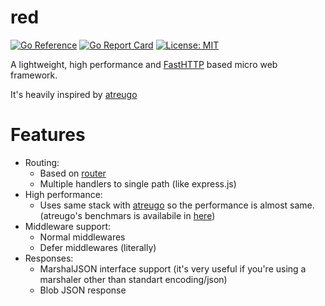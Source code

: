 # red

[![Go Reference](https://pkg.go.dev/badge/github.com/emirmuminoglu/red.svg)](https://pkg.go.dev/github.com/emirmuminoglu/red)
[![Go Report Card](https://goreportcard.com/badge/github.com/emirmuminoglu/red)](https://goreportcard.com/report/github.com/emirmuminoglu/red)
[![License: MIT](https://img.shields.io/badge/License-MIT-yellow.svg)](https://opensource.org/licenses/MIT)

A lightweight, high performance and [FastHTTP](https://github.com/valyala/fasthttp) based micro web framework.

It's heavily inspired by [atreugo](https://github.com/savsgio/atreugo)

# Features

- Routing:
  - Based on [router](https://github.com/fasthttp/router)
  - Multiple handlers to single path (like express.js)  
- High performance:
  - Uses same stack with [atreugo](https://github.com/savsgio/atreugo) so the performance is almost same. (atreugo's benchmars is availabile in [here](https://github.com/smallnest/go-web-framework-benchmark))
- Middleware support:
  - Normal middlewares
  - Defer middlewares (literally)
- Responses:
  - MarshalJSON interface support (it's very useful if you're using a marshaler other than standart encoding/json)
  - Blob JSON response
